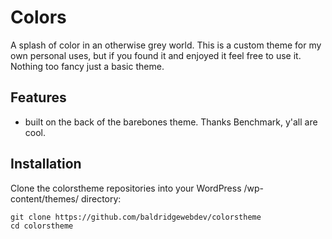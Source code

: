 # Colors

A splash of color in an otherwise grey world.  This is a custom theme for my own personal uses, but if you found it and enjoyed it feel free to use it.  Nothing too fancy just a basic theme.

## Features

* built on the back of the barebones theme.  Thanks Benchmark, y'all are cool.

## Installation

Clone the colorstheme repositories into your WordPress /wp-content/themes/ directory:

    git clone https://github.com/baldridgewebdev/colorstheme
    cd colorstheme
